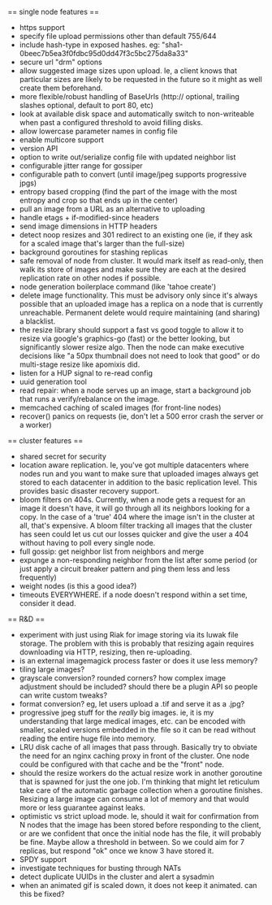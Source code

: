 == single node features ==

* https support
* specify file upload permissions other than default 755/644
* include hash-type in exposed hashes. eg: "sha1-0beec7b5ea3f0fdbc95d0dd47f3c5bc275da8a33"
* secure url "drm" options
* allow suggested image sizes upon upload. Ie, a client knows that
  particular sizes are likely to be requested in the future so it
  might as well create them beforehand.
* more flexible/robust handling of BaseUrls (http:// optional,
  trailing slashes optional, default to port 80, etc)
* look at available disk space and automatically switch to
  non-writeable when past a configured threshold to avoid filling
  disks.
* allow lowercase parameter names in config file
* enable multicore support
* version API
* option to write out/serialize config file with updated neighbor list
* configurable jitter range for gossiper
* configurable path to convert (until image/jpeg supports progressive
  jpgs)
* entropy based cropping (find the part of the image with the most
  entropy and crop so that ends up in the center)
* pull an image from a URL as an alternative to uploading
* handle etags + if-modified-since headers
* send image dimensions in HTTP headers
* detect noop resizes and 301 redirect to an existing one (ie, if they
  ask for a scaled image that's larger than the full-size)
* background goroutines for stashing replicas
* safe removal of node from cluster. It would mark itself as
  read-only, then walk its store of images and make sure they are each
  at the desired replication rate on other nodes if possible.
* node generation boilerplace command (like 'tahoe create')
* delete image functionality. This must be advisory only since it's
  always possible that an uploaded image has a replica on a node that
  is currently unreachable. Permanent delete would require maintaining
  (and sharing) a blacklist.
* the resize library should support a fast vs good toggle to allow it
  to resize via google's graphics-go (fast) or the better looking, but
  significantly slower resize algo. Then the node can make executive
  decisions like "a 50px thumbnail does not need to look that good" or
  do multi-stage resize like apomixis did.
* listen for a HUP signal to re-read config
* uuid generation tool
* read repair: when a node serves up an image, start a background job
  that runs a verify/rebalance on the image.
* memcached caching of scaled images (for front-line nodes)
* recover() panics on requests (ie, don't let a 500 error crash the
  server or a worker)

== cluster features ==

* shared secret for security
* location aware replication. Ie, you've got multiple datacenters
  where nodes run and you want to make sure that uploaded images
  always get stored to each datacenter in addition to the basic
  replication level. This provides basic disaster recovery support.
* bloom filters on 404s. Currently, when a node gets a request for an
	image it doesn't have, it will go through all its neighbors looking
	for a copy. In the case of a 'true' 404 where the image isn't in the
	cluster at all, that's expensive. A bloom filter tracking all images
	that the cluster has seen could let us cut our losses quicker and
	give the user a 404 without having to poll every single node.
* full gossip: get neighbor list from neighbors and merge
* expunge a non-responding neighbor from the list after some period
  (or just apply a circuit breaker pattern and ping them less and less
  frequently)
* weight nodes (is this a good idea?)
* timeouts EVERYWHERE. if a node doesn't respond within a set time,
	consider it dead.

== R&D ==

* experiment with just using Riak for image storing via its luwak file
  storage. The problem with this is probably that resizing again
  requires downloading via HTTP, resizing, then re-uploading.
* is an external imagemagick process faster or does it use less memory?
* tiling large images?
* grayscale conversion? rounded corners? how complex image adjustment
  should be included? should there be a plugin API so people can write
  custom tweaks?
* format conversion? eg, let users upload a .tif and serve it as a .jpg?
* progressive jpeg stuff for the *really* big images. ie, it is my
  understanding that large medical images, etc. can be encoded with
  smaller, scaled versions embedded in the file so it can be read
  without reading the entire huge file into memory.
* LRU disk cache of all images that pass through. Basically try to
  obviate the need for an nginx caching proxy in front of the
  cluster. One node could be configured with that cache and be the
  "front" node. 
* should the resize workers do the actual resize work in another
  goroutine that is spawned for just the one job. I'm thinking that
  might let reticulum take care of the automatic garbage collection
  when a goroutine finishes. Resizing a large image can consume a lot
  of memory and that would more or less guarantee against leaks.
* optimistic vs strict upload mode. Ie, should it wait for
  confirmation from N nodes that the image has been stored before
  responding to the client, or are we confident that once the initial
  node has the file, it will probably be fine. Maybe allow a threshold
  in between. So we could aim for 7 replicas, but respond "ok" once we
  know 3 have stored it.
* SPDY support
* investigate techniques for busting through NATs
* detect duplicate UUIDs in the cluster and alert a sysadmin
* when an animated gif is scaled down, it does not keep it
  animated. can this be fixed?
